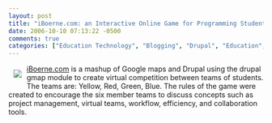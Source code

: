 ```yaml
---
layout: post
title: "iBoerne.com: an Interactive Online Game for Programming Students"
date: 2006-10-10 07:13:22 -0500
comments: true
categories: ["Education Technology", "Blogging", "Drupal", "Education", "google", "mashups", "Games", "Business Computer Programming", "Project Management", "Boerne", "BCP", "Maps"]
---
```

<a href="http://iboerne.com"><img style="float:left; margin: 10px" src="http://jessecravens.com/images/jessecravens/iboerne_150.jpg"></a><a href="http://iboerne.com">iBoerne.com</a> is a mashup of Google maps and Drupal using the drupal gmap module to create virtual competition between teams of students. The teams are: Yellow, Red, Green, Blue. The rules of the game were created to encourage the six member teams to discuss concepts such as project management, virtual teams, workflow, efficiency, and collaboration tools.
